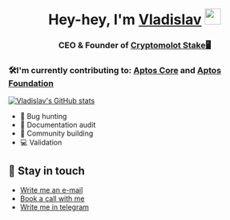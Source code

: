 <h1 align="center">Hey-hey, I'm <a href="https://twitter.com/unlimitedmolot" target="_blank">Vladislav</a>  
<img src="https://github.com/blackcater/blackcater/raw/main/images/Hi.gif" height="32"/></h1>
<h3 align="center">CEO & Founder of <a href="https://github.com/team-cryptomolot/about-cryptomolot/" target="_blank">Cryptomolot Stake🖥</a>

 
 ### 🛠I'm currently contributing to: [Aptos Core](https://github.com/aptos-labs/aptos-core) and [Aptos Foundation](https://github.com/aptos-foundation)

[![Vladislav's GitHub stats](https://github-readme-stats.vercel.app/api?username=cryptomolot)](https://github.com/anuraghazra/github-readme-stats)

- 🔭 Bug hunting
- 📃 Documentation audit
- 👯 Community building
- 💻 Validation
## :calling: Stay in touch
- <a href="mailto:unlimitedmolotnorilsk@gmail.com">Write me an e-mail</a>
- [Book a call with me](https://calendly.com/unlimitedmolot/30min)
- [Write me in telegram](https://t.me/Tommmymlt)

  
